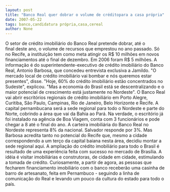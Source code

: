 ```yaml
---
layout: post
title: "Banco Real quer dobrar o volume de créditopara a casa própria"
date: 2007-05-22
tags: banco,candidatura própria,casa,cereal
author: None
---
```

O setor de cr&eacute;dito imobili&aacute;rio do Banco Real&nbsp;pretende dobrar, at&eacute; o final&nbsp;deste ano, o volume de recursos que emprestou no ano passado. S&oacute; no&nbsp;Recife, a institui&ccedil;&atilde;o tem como meta atingir os R$ 10 milh&otilde;es em&nbsp;novos financiamentos&nbsp;at&eacute; o final de dezembro. Em 2006 foram R$ 5 milh&otilde;es. 
A informa&ccedil;&atilde;o &eacute; do superintendente-executivo de cr&eacute;dito imobili&aacute;rio do Banco Real,&nbsp;Antonio Barbosa, que&nbsp;concedeu&nbsp;entrevista exclusiva a Jamildo. &quot;O mercado local de cr&eacute;dito&nbsp;imobili&aacute;rio vai bombar e n&oacute;s queremos estar presentes&quot;, disse.
&quot;Hoje, 60% do cr&eacute;dito imobili&aacute;rio est&atilde;o concentrados no Sudeste&quot;,&nbsp;explicou. &quot;Mas a economia do Brasil est&aacute; se descentralizando e o maior&nbsp;potencial de crescimento est&aacute; justamente no Nordeste&quot;.
O&nbsp;Banco Real vai&nbsp;abrir escrit&oacute;rios regionais de cr&eacute;dito imobili&aacute;rio em Porto Alegre, Curitiba, S&atilde;o Paulo,&nbsp;Campinas, Rio de Janeiro, Belo Horizonte e Recife.
A capital pernambucana ser&aacute; a sede regional para todo o Nordeste e parte&nbsp;do Norte, cobrindo a &aacute;rea que vai da Bahia ao Par&aacute;. Na verdade, o&nbsp;escrit&oacute;rio j&aacute; foi instalado na ag&ecirc;ncia de Boa Viagem, conta com 3&nbsp;funcion&aacute;rios e pode chegar a 8 at&eacute; o final do ano.
A carteira imobili&aacute;ria do Banco Real no Nordeste representa 8% da&nbsp;nacional. Salvador responde por 3%. Mas Barbosa acredita tanto no&nbsp;potencial do Recife que, mesmo a cidade correspondendo a um ter&ccedil;o da capital&nbsp;baiana nesta &aacute;rea, decidiu montar a sede regional aqui.
A amplia&ccedil;&atilde;o do cr&eacute;dito imobili&aacute;rio para todo o Brasil &eacute; resultado de uma&nbsp;experi&ecirc;ncia feita com sucesso no mercado de Bras&iacute;lia. A id&eacute;ia &eacute; visitar&nbsp;imobili&aacute;rias e construtoras, de cidade em cidade, estimulando a tomada de&nbsp;cr&eacute;dito.
Curiosamente, a partir de agora, as pessoas que fecharem financiamento&nbsp;imobili&aacute;rio com o banco receber&atilde;o uma casinha de barro de artesanato,&nbsp;feita em Pernambuco - seguindo a linha de comunica&ccedil;&atilde;o do Real e levando um&nbsp;pouco da cultura do estado para todo o pa&iacute;s.&nbsp;  